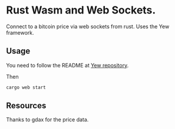 # Rust Wasm and Web Sockets.

Connect to a bitcoin price via web sockets from rust. Uses the Yew framework.

## Usage

You need to follow the README at [Yew repository](https://github.com/DenisKolodin/yew).

Then

```sh
cargo web start
```

## Resources

Thanks to gdax for the price data.
